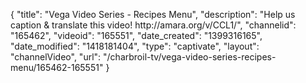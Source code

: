 {
    "title": "Vega Video Series - Recipes Menu",
    "description": "Help us caption & translate this video! http:\/\/amara.org\/v\/CCL1\/",
    "channelid": "165462",
    "videoid": "165551",
    "date_created": "1399316165",
    "date_modified": "1418181404",
    "type": "captivate",
    "layout": "channelVideo",
    "url": "\/charbroil-tv\/vega-video-series-recipes-menu\/165462-165551"
}